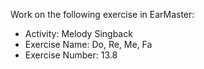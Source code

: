 Work on the following exercise in EarMaster:
- Activity: Melody Singback
- Exercise Name: Do, Re, Me, Fa
- Exercise Number: 13.8
